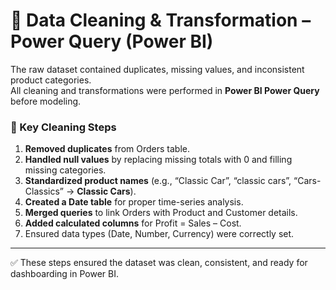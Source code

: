 # 🔄 Data Cleaning & Transformation – Power Query (Power BI)

The raw dataset contained duplicates, missing values, and inconsistent product categories.  
All cleaning and transformations were performed in **Power BI Power Query** before modeling.

### 🧹 Key Cleaning Steps
1. **Removed duplicates** from Orders table.  
2. **Handled null values** by replacing missing totals with 0 and filling missing categories.  
3. **Standardized product names** (e.g., “Classic Car”, “classic cars”, “Cars-Classics” → **Classic Cars**).  
4. **Created a Date table** for proper time-series analysis.  
5. **Merged queries** to link Orders with Product and Customer details.  
6. **Added calculated columns** for Profit = Sales – Cost.  
7. Ensured data types (Date, Number, Currency) were correctly set.  

---

✅ These steps ensured the dataset was clean, consistent, and ready for dashboarding in Power BI.
